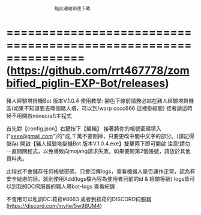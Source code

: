                       點此連結前往下載
===============================================================
(https://github.com/rrt467778/zombified_piglin-EXP-Bot/releases)
===============================================================================
豬人經驗塔掛機Bot 版本V.1.0.4
使用教學:
腳色下線前請務必站在豬人經驗塔掛機區(如果不知道要去哪個豬人塔，可以到/warp cccc666 這裡掛經驗)
接著請這時候不用開啟minecraft主程式

首先對【config.json】右鍵按下【編輯】
接著將你的帳號密碼填入("xxxx@gmail.com")的"或,千萬不要刪掉，只要更改中間中文字的部分。(請記得儲存)
開啟【豬人經驗塔掛機Bot 版本V.1.0.4.exe】雙擊兩下即可開啟
注意!請勿一直開關程式，以免導致向mojang請求失敗，如果要開第2個帳號，請放於其他資料夾。

此程式不會儲存任何帳號密碼，只會回傳logs，查看機器人是否運作正常，認為有安全疑慮的話，就別使用Xdd(logs檔內容為使用者目前的id & 經驗等級)
logs皆可以到我的DC伺服器的豬人塔bot-logs 查看紀錄

不會用可以私訊DC:菘菘#8663  或者到菘菘的DISCORD伺服器(https://discord.com/invite/5w9BUM4)
